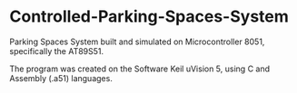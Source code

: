# Controlled-Parking-Spaces-System

Parking Spaces System built and simulated on Microcontroller 8051, specifically the AT89S51. 

The program was created on the Software Keil uVision 5, using C and Assembly (.a51) languages.
